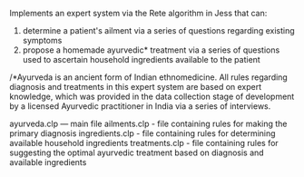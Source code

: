 Implements an expert system via the Rete algorithm in Jess that can:

1) determine a patient's ailment via a series of questions regarding existing symptoms 
2) propose a homemade ayurvedic* treatment via a series of questions used to ascertain household ingredients available to the patient

/*Ayurveda is an ancient form of Indian ethnomedicine. All rules regarding diagnosis and treatments in this expert system are based on expert knowledge, which was provided in the data collection stage of development by a licensed Ayurvedic practitioner in India via a series of interviews.

  ayurveda.clp — main file
  ailments.clp - file containing rules for making the primary diagnosis
  ingredients.clp - file containing rules for determining available household ingredients
  treatments.clp - file containing rules for suggesting the optimal ayurvedic treatment based on diagnosis and available ingredients
